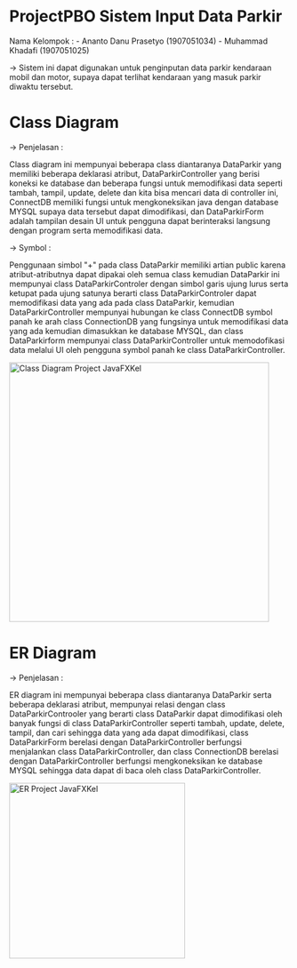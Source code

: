 # ProjectPBO Sistem Input Data Parkir
Nama Kelompok : - Ananto Danu Prasetyo (1907051034)
                - Muhammad Khadafi (1907051025)
                
-> Sistem ini dapat digunakan untuk penginputan data parkir kendaraan mobil dan motor, supaya dapat terlihat kendaraan yang masuk parkir diwaktu tersebut.



# Class Diagram
-> Penjelasan : 

Class diagram ini mempunyai beberapa class diantaranya DataParkir yang memiliki beberapa deklarasi atribut, DataParkirController yang berisi koneksi ke database dan beberapa fungsi untuk memodifikasi data seperti tambah, tampil, update, delete dan kita bisa mencari data di controller ini, ConnectDB memiliki fungsi untuk mengkoneksikan java dengan database MYSQL supaya data tersebut dapat dimodifikasi, dan DataParkirForm adalah tampilan desain UI untuk pengguna dapat berinteraksi langsung dengan program serta memodifikasi data.

-> Symbol : 

Penggunaan simbol "+" pada class DataParkir memiliki artian public karena atribut-atributnya dapat dipakai oleh semua class kemudian DataParkir ini mempunyai class DataParkirControler dengan simbol garis ujung lurus serta ketupat pada ujung satunya berarti class DataParkirControler dapat memodifikasi data yang ada pada class DataParkir, kemudian DataParkirController mempunyai hubungan ke class ConnectDB symbol panah ke arah class ConnectionDB yang fungsinya untuk memodifikasi data yang ada kemudian dimasukkan ke database MYSQL, dan class DataParkirform mempunyai class DataParkirController untuk memodofikasi data melalui UI oleh pengguna symbol panah ke class DataParkirController. 


<img width="467" alt="Class Diagram Project JavaFXKel" src="https://user-images.githubusercontent.com/77543408/105836134-58708380-5fff-11eb-96e3-b8171dee3a34.PNG">


# ER Diagram
-> Penjelasan : 

ER diagram ini mempunyai beberapa class diantaranya DataParkir serta beberapa deklarasi atribut, mempunyai relasi dengan class DataParkirControoler yang berarti class DataParkir dapat dimodifikasi oleh banyak fungsi di class DataParkirController seperti tambah, update, delete, tampil, dan cari sehingga data yang ada dapat dimodifikasi, class DataParkirForm berelasi dengan DataParkirController berfungsi menjalankan class DataParkirController, dan class ConnectionDB berelasi dengan DataParkirController berfungsi mengkoneksikan ke database MYSQL sehingga data dapat di baca oleh class DataParkirController.


<img width="316" alt="ER Project JavaFXKel" src="https://user-images.githubusercontent.com/77543408/105836978-94f0af00-6000-11eb-832a-a4ca2417e20e.PNG">
